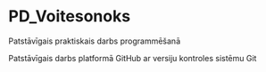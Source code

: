 # PD_Voitesonoks
Patstāvīgais praktiskais darbs programmēšanā

Patstāvīgais darbs platformā GitHub ar versiju kontroles sistēmu Git
